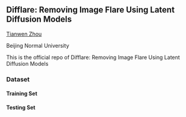 ## Difflare: Removing Image Flare Using Latent Diffusion Models


[Tianwen Zhou](https://zhoutianwen.com/)

Beijing Normal University

This is the official repo of Difflare: Removing Image Flare Using Latent Diffusion Models 

### Dataset
#### Training Set
#### Testing Set